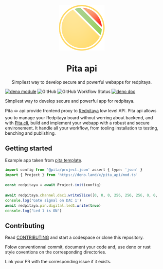 <div align="center">
    <img src="https://raw.githubusercontent.com/JOTSR/pita-cli/main/assets/favicon.png" alt="logo" style="width: 150px; height: 150px"/>
    <h1>Pita api</h1>
    <p>Simpliest way to develop secure and powerful webapps for redpitaya.</p>
</div>

[![deno module](https://shield.deno.dev/x/pita_api)](https://deno.land/x/pita_api)
![GitHub](https://img.shields.io/github/license/JOTSR/pita-api?style=flat-square)
![GitHub Workflow Status](https://img.shields.io/github/actions/workflow/status/JOTSR/pita-cli/ci.yml?style=flat-square)
[![deno doc](https://img.shields.io/static/v1?logo=deno&label=deno&message=doc&color=blue&style=flat-square)](https://deno.land/x/pita_api/mod.ts)

Simpliest way to develop secure and powerful app for redpitaya.

Pita 🫓 api provide frontend proxy to [Redpitaya](https://redpitaya.com/) low
level API. Pita api allows you to manage your Redpitaya board without worring
about backend, and with [Pita cli](https://deno.land/x/pita), build and
implement your webapp with a robust and secure environement. It handle all your
workflow, from tooling installation to testing, benching and publishing.

## Getting started

Example app taken from [pita template](https://github.com/JOTSR/pita-template).

```ts
import config from '@pita/project.json' assert { type: 'json' }
import { Project } from 'https://deno.land/x/pita_api/mod.ts'

const redpitaya = await Project.init(config)

await redpitaya.channel.dac1.writeSlice([0, 0, 0, 256, 256, 256, 0, 0, 0])
console.log('Gate signal on DAC 1')
await redpitaya.pin.digital.led1.write(true)
console.log('Led 1 is ON')
```

## Contributing

Read [CONTRIBUTING](./CONTRIBUTING.md) and start a codespace or clone this
repository.

Folow conventionnal commit, document your code and, use deno or rust style
coventions on the corresponding directories.

Link your PR with the corresponding issue if it exists.
